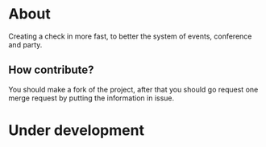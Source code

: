 # About
Creating a check in more fast, to better the system of events, conference and party.

## How contribute?
You should make a fork of the project, after that you should go request one merge request by putting the information in issue.

# Under development